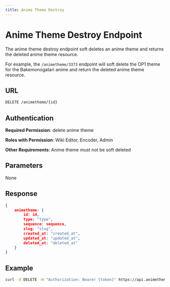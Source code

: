 ```yaml
---
title: Anime Theme Destroy
---
```


# Anime Theme Destroy Endpoint 

The anime theme destroy endpoint soft deletes an anime theme and returns the deleted anime theme resource.

For example, the `/animetheme/3373` endpoint will soft delete the OP1 theme for the Bakemonogatari anime and return the deleted anime theme resource.

## URL

```sh
DELETE /animetheme/{id}
```

## Authentication

**Required Permission**: delete anime theme

**Roles with Permission**: Wiki Editor, Encoder, Admin

**Other Requirements**: Anime theme must not be soft deleted

## Parameters

None

## Response

```json
{
    animetheme: {
        id: id,
        type: "type",
        sequence: sequence,
        slug: "slug",
        created_at: "created_at",
        updated_at: "updated_at",
        deleted_at: "deleted_at"
    }
}
```

## Example

```bash
curl -X DELETE -H "Authorization: Bearer {token}" https://api.animethemes.moe/animetheme/3373
```

